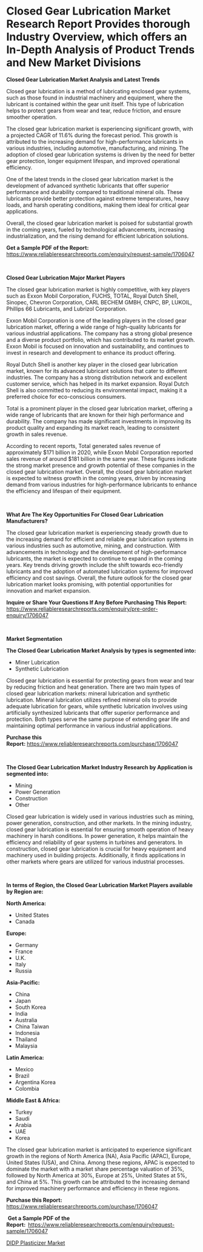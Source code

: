 <p><h1>Closed Gear Lubrication Market Research Report Provides thorough Industry Overview, which offers an In-Depth Analysis of Product Trends and New Market Divisions</h1></p><p><strong>Closed Gear Lubrication Market Analysis and Latest Trends</strong></p>
<p><p>Closed gear lubrication is a method of lubricating enclosed gear systems, such as those found in industrial machinery and equipment, where the lubricant is contained within the gear unit itself. This type of lubrication helps to protect gears from wear and tear, reduce friction, and ensure smoother operation.</p><p>The closed gear lubrication market is experiencing significant growth, with a projected CAGR of 11.6% during the forecast period. This growth is attributed to the increasing demand for high-performance lubricants in various industries, including automotive, manufacturing, and mining. The adoption of closed gear lubrication systems is driven by the need for better gear protection, longer equipment lifespan, and improved operational efficiency.</p><p>One of the latest trends in the closed gear lubrication market is the development of advanced synthetic lubricants that offer superior performance and durability compared to traditional mineral oils. These lubricants provide better protection against extreme temperatures, heavy loads, and harsh operating conditions, making them ideal for critical gear applications.</p><p>Overall, the closed gear lubrication market is poised for substantial growth in the coming years, fueled by technological advancements, increasing industrialization, and the rising demand for efficient lubrication solutions.</p></p>
<p><strong>Get a Sample PDF of the Report:&nbsp;</strong> <a href="https://www.reliableresearchreports.com/enquiry/request-sample/1706047">https://www.reliableresearchreports.com/enquiry/request-sample/1706047</a></p>
<p>&nbsp;</p>
<p><strong>Closed Gear Lubrication Major Market Players</strong></p>
<p><p>The closed gear lubrication market is highly competitive, with key players such as Exxon Mobil Corporation, FUCHS, TOTAL, Royal Dutch Shell, Sinopec, Chevron Corporation, CARL BECHEM GMBH, CNPC, BP, LUKOIL, Phillips 66 Lubricants, and Lubrizol Corporation.</p><p>Exxon Mobil Corporation is one of the leading players in the closed gear lubrication market, offering a wide range of high-quality lubricants for various industrial applications. The company has a strong global presence and a diverse product portfolio, which has contributed to its market growth. Exxon Mobil is focused on innovation and sustainability, and continues to invest in research and development to enhance its product offering.</p><p>Royal Dutch Shell is another key player in the closed gear lubrication market, known for its advanced lubricant solutions that cater to different industries. The company has a strong distribution network and excellent customer service, which has helped in its market expansion. Royal Dutch Shell is also committed to reducing its environmental impact, making it a preferred choice for eco-conscious consumers.</p><p>Total is a prominent player in the closed gear lubrication market, offering a wide range of lubricants that are known for their high performance and durability. The company has made significant investments in improving its product quality and expanding its market reach, leading to consistent growth in sales revenue.</p><p>According to recent reports, Total generated sales revenue of approximately $171 billion in 2020, while Exxon Mobil Corporation reported sales revenue of around $181 billion in the same year. These figures indicate the strong market presence and growth potential of these companies in the closed gear lubrication market. Overall, the closed gear lubrication market is expected to witness growth in the coming years, driven by increasing demand from various industries for high-performance lubricants to enhance the efficiency and lifespan of their equipment.</p></p>
<p>&nbsp;</p>
<p><strong>What Are The Key Opportunities For Closed Gear Lubrication Manufacturers?</strong></p>
<p><p>The closed gear lubrication market is experiencing steady growth due to the increasing demand for efficient and reliable gear lubrication systems in various industries such as automotive, mining, and construction. With advancements in technology and the development of high-performance lubricants, the market is expected to continue to expand in the coming years. Key trends driving growth include the shift towards eco-friendly lubricants and the adoption of automated lubrication systems for improved efficiency and cost savings. Overall, the future outlook for the closed gear lubrication market looks promising, with potential opportunities for innovation and market expansion.</p></p>
<p><strong>Inquire or Share Your Questions If Any Before Purchasing This Report:</strong> <a href="https://www.reliableresearchreports.com/enquiry/pre-order-enquiry/1706047">https://www.reliableresearchreports.com/enquiry/pre-order-enquiry/1706047</a></p>
<p>&nbsp;</p>
<p><strong>Market Segmentation</strong></p>
<p><strong>The Closed Gear Lubrication Market Analysis by types is segmented into:</strong></p>
<p><ul><li>Miner Lubrication</li><li>Synthetic Lubrication</li></ul></p>
<p><p>Closed gear lubrication is essential for protecting gears from wear and tear by reducing friction and heat generation. There are two main types of closed gear lubrication markets: mineral lubrication and synthetic lubrication. Mineral lubrication utilizes refined mineral oils to provide adequate lubrication for gears, while synthetic lubrication involves using artificially synthesized lubricants that offer superior performance and protection. Both types serve the same purpose of extending gear life and maintaining optimal performance in various industrial applications.</p></p>
<p><strong>Purchase this Report:&nbsp;</strong><a href="https://www.reliableresearchreports.com/purchase/1706047">https://www.reliableresearchreports.com/purchase/1706047</a></p>
<p>&nbsp;</p>
<p><strong>The Closed Gear Lubrication Market Industry Research by Application is segmented into:</strong></p>
<p><ul><li>Mining</li><li>Power Generation</li><li>Construction</li><li>Other</li></ul></p>
<p><p>Closed gear lubrication is widely used in various industries such as mining, power generation, construction, and other markets. In the mining industry, closed gear lubrication is essential for ensuring smooth operation of heavy machinery in harsh conditions. In power generation, it helps maintain the efficiency and reliability of gear systems in turbines and generators. In construction, closed gear lubrication is crucial for heavy equipment and machinery used in building projects. Additionally, it finds applications in other markets where gears are utilized for various industrial processes.</p></p>
<p>&nbsp;</p>
<p><strong>In terms of Region, the Closed Gear Lubrication Market Players available by Region are:</strong></p>
<p>
    <p> <strong> North America: </strong>
        <ul>
            <li>United States</li>
            <li>Canada</li>
        </ul>
        </p> 
    <p> <strong> Europe: </strong>
        <ul>
            <li>Germany</li>
            <li>France</li>
            <li>U.K.</li>
            <li>Italy</li>
            <li>Russia</li>
        </ul>
        </p> 
    <p> <strong> Asia-Pacific: </strong>
        <ul>
            <li>China</li>
            <li>Japan</li>
            <li>South Korea</li>
            <li>India</li>
            <li>Australia</li>
            <li>China Taiwan</li>
            <li>Indonesia</li>
            <li>Thailand</li>
            <li>Malaysia</li>
        </ul>
        </p> 
    <p> <strong> Latin America: </strong>
        <ul>
            <li>Mexico</li>
            <li>Brazil</li>
            <li>Argentina Korea</li>
            <li>Colombia</li>
        </ul>
        </p> 
    <p> <strong> Middle East & Africa: </strong>
        <ul>
            <li>Turkey</li>
            <li>Saudi</li>
            <li>Arabia</li>
            <li>UAE</li>
            <li>Korea</li>
        </ul>
    </p>
    </p>
<p><p>The closed gear lubrication market is anticipated to experience significant growth in the regions of North America (NA), Asia Pacific (APAC), Europe, United States (USA), and China. Among these regions, APAC is expected to dominate the market with a market share percentage valuation of 35%, followed by North America at 30%, Europe at 25%, United States at 5%, and China at 5%. This growth can be attributed to the increasing demand for improved machinery performance and efficiency in these regions.</p></p>
<p><strong>Purchase this Report: </strong><a href="https://www.reliableresearchreports.com/purchase/1706047">https://www.reliableresearchreports.com/purchase/1706047</a></p>
<p>&nbsp;<strong>Get a Sample PDF of the Report:&nbsp;&nbsp;</strong><a href="https://www.reliableresearchreports.com/enquiry/request-sample/1706047">https://www.reliableresearchreports.com/enquiry/request-sample/1706047</a></p>
<p><strong></strong></p>
<p><p><a href="https://github.com/Angelnienowdseej3e45z3p8c/Market-Research-Report-List-1/blob/main/didp-plasticizer-market.md">DIDP Plasticizer Market</a></p></p>